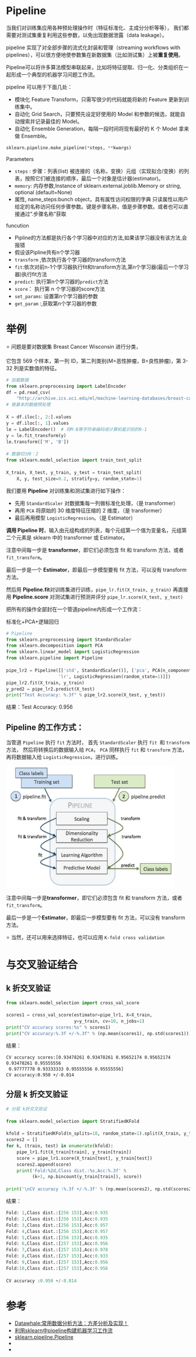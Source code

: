 # Pipeline

当我们对训练集应用各种预处理操作时（特征标准化、主成分分析等等）， 我们都需要对测试集重复利用这些参数，以免出现数据泄露（data leakage）。

pipeline 实现了对全部步骤的流式化封装和管理（streaming workflows with pipelines），可以很方便地使参数集在新数据集（比如测试集）上被**重复使用**。

Pipeline可以将许多算法模型串联起来，比如将特征提取、归一化、分类组织在一起形成一个典型的机器学习问题工作流。

pipeline 可以用于下面几处：

- 模块化 Feature Transform，只需写很少的代码就能将新的 Feature 更新到训练集中。
- 自动化 Grid Search，只要预先设定好使用的 Model 和参数的候选，就能自动搜索并记录最佳的 Model。
- 自动化 Ensemble Generation，每隔一段时间将现有最好的 K 个 Model 拿来做 Ensemble。





```python
sklearn.pipeline.make_pipeline(*steps, **kwargs)
```

Parameters

- `steps` : 步骤：列表(list)
  被连接的（名称，变换）元组（实现拟合/变换）的列表，按照它们被连接的顺序，最后一个对象是估计器(estimator)。
- `memory`: 内存参数,Instance of sklearn.external.joblib.Memory or string, optional (default=None)
- 属性, name_steps:bunch object，具有属性访问权限的字典
  只读属性以用户给定的名称访问任何步骤参数。键是步骤名称，值是步骤参数。或者也可以直接通过”.步骤名称”获取

funcution

- Pipline的方法都是执行各个学习器中对应的方法,如果该学习器没有该方法,会报错
- 假设该Pipline共有n个学习器
- `transform` ,依次执行各个学习器的transform方法
- `fit`:依次对前n-1个学习器执行fit和transform方法,第n个学习器(最后一个学习器)执行fit方法
- `predict`: 执行第n个学习器的`predict`方法
- `score`： 执行第 n 个学习器的score方法
- `set_params`: 设置第n个学习器的参数
- `get_param` :,获取第n个学习器的参数



# 举例

:star: 问题是要对数据集 Breast Cancer Wisconsin 进行分类，

它包含 569 个样本，第一列 ID，第二列类别(M=恶性肿瘤，B=良性肿瘤)，第 3-32 列是实数值的特征。

```python
# 加载数据
from sklearn.preprocessing import LabelEncoder
df = pd.read_csv(
    "http://archive.ics.uci.edu/ml/machine-learning-databases/breast-cancer-wisconsin/wdbc.data", header=None)
# 做基本的数据预处理

X = df.iloc[:, 2:].values
y = df.iloc[:, 1].values
le = LabelEncoder()  # 将M-B等字符串编码成计算机能识别的0-1
y = le.fit_transform(y)
le.transform(['M', 'B'])

# 数据切分8：2
from sklearn.model_selection import train_test_split

X_train, X_test, y_train, y_test = train_test_split(
    X, y, test_size=0.2, stratify=y, random_state=1)

```

我们要用 **Pipeline** 对训练集和测试集进行如下操作：

- 先用 `StandardScaler` 对数据集每一列做标准化处理，（是 transformer）
- 再用 `PCA` 将原始的 30 维度特征压缩的 2 维度，（是 transformer）
- 最后再用模型 `LogisticRegression`。（是 Estimator）

**调用 Pipeline 时**，输入由元组构成的列表，每个元组第一个值为变量名，元组第二个元素是 sklearn 中的 transformer 或 Estimator。

注意中间每一步是 **transformer**，即它们必须包含 fit 和 transform 方法，或者 `fit_transform`。

最后一步是一个 **Estimator**，即最后一步模型要有 fit 方法，可以没有 transform 方法。

然后用 **Pipeline.fit**对训练集进行训练，`pipe_lr.fit(X_train, y_train)`
再直接用 **Pipeline.score** 对测试集进行预测并评分 `pipe_lr.score(X_test, y_test)`

把所有的操作全部封在一个管道pipeline内形成一个工作流：

标准化+PCA+逻辑回归

```python
# Pipeline
from sklearn.preprocessing import StandardScaler
from sklearn.decomposition import PCA
from sklearn.linear_model import LogisticRegression
from sklearn.pipeline import Pipeline

pipe_lr2 = Pipeline([['std', StandardScaler()], ['pca', PCA(n_components=2)], [
                    'lr', LogisticRegression(random_state=1)]])
pipe_lr2.fit(X_train, y_train)
y_pred2 = pipe_lr2.predict(X_test)
print("Test Accuracy: %.3f" % pipe_lr2.score(X_test, y_test))
```

结果：Test Accuracy: 0.956

## Pipeline 的工作方式：

当管道 `Pipeline` 执行 `fit` 方法时，
首先 `StandardScaler` 执行 `fit `和 `transform` 方法，
然后将转换后的数据输入给 `PCA`，
`PCA` 同样执行 `fit` 和 `transform` 方法，
再将数据输入给 `LogisticRegression`，进行训练。

<img src="https://raw.githubusercontent.com/HG1227/image/master/img_tuchuang/20200708175055.png" alt="162d6d3f6b4fcbc2 (1)" style="zoom:67%;" />



注意中间每一步是**transformer**，即它们必须包含 fit 和 transform 方法，或者`fit_transform`。

最后一步是一个**Estimator**，即最后一步模型要有 fit 方法，可以没有 transform 方法。



:star:  当然，还可以用来选择特征，也可以应用 `K-fold cross validation`



# 与交叉验证结合

## k 折交叉验证

```python
from sklearn.model_selection import cross_val_score

scores1 = cross_val_score(estimator=pipe_lr1, X=X_train,
                          y=y_train, cv=10, n_jobs=1)
print("CV accuracy scores:%s" % scores1)
print("CV accuracy:%.3f +/-%.3f" % (np.mean(scores1), np.std(scores1)))
```

结果：

```
CV accuracy scores:[0.93478261 0.93478261 0.95652174 0.95652174 0.93478261 0.95555556
 0.97777778 0.93333333 0.95555556 0.95555556]
CV accuracy:0.950 +/-0.014
```

## 分层 k 折交叉验证

```python
# 分层 k折交叉验证

from sklearn.model_selection import StratifiedKFold

kfold = StratifiedKFold(n_splits=10, random_state=1).split(X_train, y_train)
scores2 = []
for k, (train, test) in enumerate(kfold):
    pipe_lr1.fit(X_train[train], y_train[train])
    score = pipe_lr1.score(X_train[test], y_train[test])
    scores2.append(score)
    print('Fold:%2d,Class dist.:%s,Acc:%.3f' %
          (k+1, np.bincount(y_train[train]), score))
    
print('\nCV accuracy :%.3f +/-%.3f' % (np.mean(scores2), np.std(scores2)))
```

结果：

```python
Fold: 1,Class dist.:[256 153],Acc:0.935
Fold: 2,Class dist.:[256 153],Acc:0.935
Fold: 3,Class dist.:[256 153],Acc:0.957
Fold: 4,Class dist.:[256 153],Acc:0.957
Fold: 5,Class dist.:[256 153],Acc:0.935
Fold: 6,Class dist.:[257 153],Acc:0.956
Fold: 7,Class dist.:[257 153],Acc:0.978
Fold: 8,Class dist.:[257 153],Acc:0.933
Fold: 9,Class dist.:[257 153],Acc:0.956
Fold:10,Class dist.:[257 153],Acc:0.956

CV accuracy :0.950 +/-0.014
```



# 参考

- <a href="https://mp.weixin.qq.com/s/LV020zM9EPwABLDP04NSZA" target="_blank">Datawhale:常用数据分析方法：方差分析及实现！</a>  
- <a href="https://zhuanlan.zhihu.com/p/42368821" target="_blank">利用sklearn中pipeline构建机器学习工作流</a> 
- <a href="https://scikit-learn.org/stable/modules/classes.html#module-sklearn.pipeline" target="_blank">sklearn.pipeline.Pipeline </a>  
- <a herf="" target="_blank"></a>
- <a herf="" target="_blank"></a>